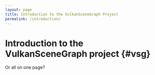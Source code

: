 ```yaml
---
layout: page
title: Introduction to the VulkanSceneGraph Project
permalink: /introduction/
---
```


# Introduction to the VulkanSceneGraph project {#vsg}

Or all on one page?
